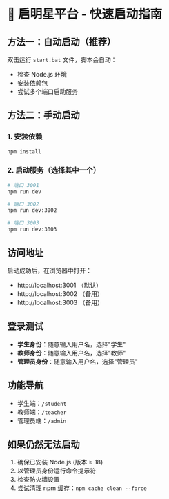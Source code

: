 # 🚀 启明星平台 - 快速启动指南

## 方法一：自动启动（推荐）
双击运行 `start.bat` 文件，脚本会自动：
- 检查 Node.js 环境
- 安装依赖包
- 尝试多个端口启动服务

## 方法二：手动启动

### 1. 安装依赖
```bash
npm install
```

### 2. 启动服务（选择其中一个）
```bash
# 端口 3001
npm run dev

# 端口 3002  
npm run dev:3002

# 端口 3003
npm run dev:3003
```

## 访问地址
启动成功后，在浏览器中打开：
- http://localhost:3001 （默认）
- http://localhost:3002 （备用）  
- http://localhost:3003 （备用）

## 登录测试
- **学生身份**：随意输入用户名，选择"学生"
- **教师身份**：随意输入用户名，选择"教师"  
- **管理员身份**：随意输入用户名，选择"管理员"

## 功能导航
- 学生端：`/student`
- 教师端：`/teacher`
- 管理员端：`/admin`

## 如果仍然无法启动
1. 确保已安装 Node.js (版本 ≥ 18)
2. 以管理员身份运行命令提示符
3. 检查防火墙设置
4. 尝试清理 npm 缓存：`npm cache clean --force`